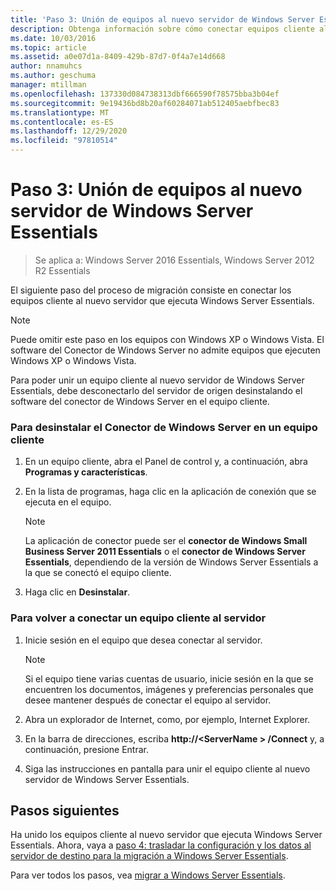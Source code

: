 ```yaml
---
title: 'Paso 3: Unión de equipos al nuevo servidor de Windows Server Essentials'
description: Obtenga información sobre cómo conectar equipos cliente al nuevo servidor que ejecuta Windows Server Essentials.
ms.date: 10/03/2016
ms.topic: article
ms.assetid: a0e07d1a-8409-429b-87d7-0f4a7e14d668
author: nnamuhcs
ms.author: geschuma
manager: mtillman
ms.openlocfilehash: 137330d084738313dbf666590f78575bba3b04ef
ms.sourcegitcommit: 9e19436bd8b20af60284071ab512405aebfbec83
ms.translationtype: MT
ms.contentlocale: es-ES
ms.lasthandoff: 12/29/2020
ms.locfileid: "97810514"
---
```

# <a name="step-3-join-computers-to-the-new-windows-server-essentials-server"></a>Paso 3: Unión de equipos al nuevo servidor de Windows Server Essentials

>Se aplica a: Windows Server 2016 Essentials, Windows Server 2012 R2 Essentials

El siguiente paso del proceso de migración consiste en conectar los equipos cliente al nuevo servidor que ejecuta Windows Server Essentials.

> [!NOTE]
>  Puede omitir este paso en los equipos con Windows XP o Windows Vista. El software del Conector de Windows Server no admite equipos que ejecuten Windows XP o Windows Vista.

 Para poder unir un equipo cliente al nuevo servidor de Windows Server Essentials, debe desconectarlo del servidor de origen desinstalando el software del conector de Windows Server en el equipo cliente.

### <a name="to-uninstall-windows-server-connector-on-a-client-computer"></a>Para desinstalar el Conector de Windows Server en un equipo cliente

1.  En un equipo cliente, abra el Panel de control y, a continuación, abra **Programas y características**.

2.  En la lista de programas, haga clic en la aplicación de conexión que se ejecuta en el equipo.

    > [!NOTE]
    >  La aplicación de conector puede ser el **conector de Windows Small Business Server 2011 Essentials** o el **conector de Windows Server Essentials**, dependiendo de la versión de Windows Server Essentials a la que se conectó el equipo cliente.

3.  Haga clic en **Desinstalar**.

### <a name="to-reconnect-a-client-computer-to-the-server"></a>Para volver a conectar un equipo cliente al servidor

1.  Inicie sesión en el equipo que desea conectar al servidor.

    > [!NOTE]
    >  Si el equipo tiene varias cuentas de usuario, inicie sesión en la que se encuentren los documentos, imágenes y preferencias personales que desee mantener después de conectar el equipo al servidor.

2.  Abra un explorador de Internet, como, por ejemplo, Internet Explorer.

3.  En la barra de direcciones, escriba **http://<ServerName \> /Connect** y, a continuación, presione Entrar.

4.  Siga las instrucciones en pantalla para unir el equipo cliente al nuevo servidor de Windows Server Essentials.

## <a name="next-steps"></a>Pasos siguientes
 Ha unido los equipos cliente al nuevo servidor que ejecuta Windows Server Essentials. Ahora, vaya a [paso 4: trasladar la configuración y los datos al servidor de destino para la migración a Windows Server Essentials](Step-4--Move-settings-and-data-to-the-Destination-Server-for-Windows-Server-Essentials-migration.md).


Para ver todos los pasos, vea [migrar a Windows Server Essentials](Migrate-from-Previous-Versions-to-Windows-Server-Essentials-or-Windows-Server-Essentials-Experience.md).

